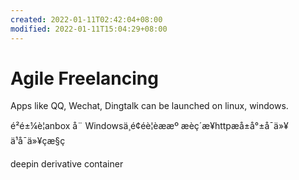 ```yaml
---
created: 2022-01-11T02:42:04+08:00
modified: 2022-01-11T15:04:29+08:00
---
```


# Agile Freelancing

Apps like QQ, Wechat, Dingtalk can be launched on linux, windows.

é²é±¼è¦anbox å¨ Windowsä¸é¢éè¦èææº æèç´æ¥httpæå±å°±å¯ä»¥ ä¹å¯ä»¥çæ§ç

deepin derivative container
